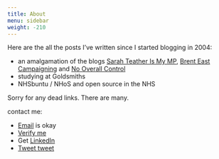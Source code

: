 ```yaml
---
title: About
menu: sidebar
weight: -210
---
```

Here are the all the posts I’ve written since I started blogging in 2004:

- an amalgamation of the blogs [Sarah Teather Is My MP](/tags/sarah-teather), [Brent East Campaigning](/categories/brent-east-campaigning/) and [No Overall Control](categories/no-overall-control/)
- studying at Goldsmiths
- NHSbuntu / NHoS and open source in the NHS

Sorry for any dead links. There are many.

contact me:

* [Email](mailto://robdyke@gmail.com) is okay
* [Verify me](https://keybase.io/robdyke)
* Get [LinkedIn](http://uk.linkedin.com/in/robdyke/)
* [Tweet tweet](https://twitter.com/robdykedotcom)